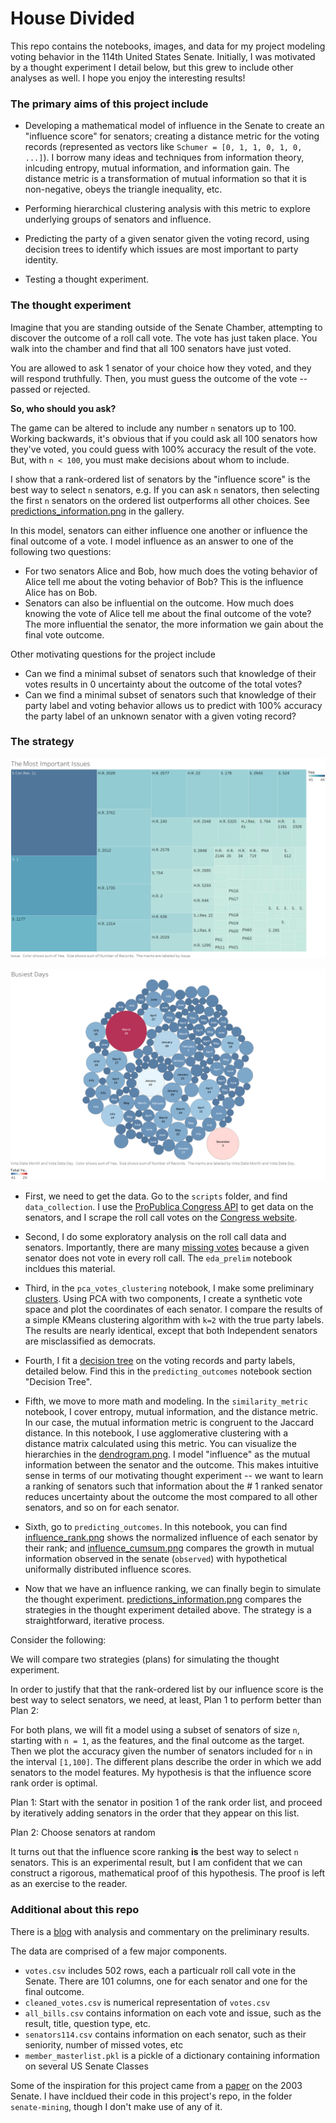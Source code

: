 # House Divided
This repo contains the notebooks, images, and data for my project modeling voting behavior in the 114th United States Senate. Initially, I was motivated by a thought experiment I detail below, but this grew to include other analyses as well. I hope you enjoy the interesting results! 


### The primary aims of this project include
- Developing a mathematical model of influence in the Senate to create an "influence score" for senators; creating a distance metric for the voting records (represented as vectors like `Schumer = [0, 1, 1, 0, 1, 0, ...]`). I borrow many ideas and techniques from information theory, inlcuding entropy, mutual information, and information gain. The distance metric is a transformation of mutual information so that it is non-negative, obeys the triangle inequality, etc. 

- Performing hierarchical clustering analysis with this metric to explore underlying groups of senators and influence. 
- Predicting the party of a given senator given the voting record, using decision trees to identify which issues are most important to party identity. 
- Testing a thought experiment. 


### The thought experiment

Imagine that you are standing outside of the Senate Chamber, attempting to discover the outcome of a roll call vote. The vote has just taken place. You walk into the chamber and find that all 100 senators have just voted. 

You are allowed to ask 1 senator of your choice how they voted, and they will respond truthfully. 
Then, you must guess the outcome of the vote -- passed or rejected. 

**So, who should you ask?**

The game can be altered to include any number `n` senators up to 100. Working backwards, it's obvious that if you could ask all 100 senators how they've voted, you could guess with 100% accuracy the result of the vote. But, with `n < 100`, you must make decisions about whom to include. 

I show that a rank-ordered list of senators by the "influence score" is the best way to select `n` senators, e.g. If you can ask `n` senators, then selecting the first `n` senators on the ordered list outperforms all other choices. See [predictions_information.png](https://github.com/HigginTown/HouseDivided/blob/master/gallery/influence_predictions/predictions_information_reverse.png) in the gallery. 


In this model, senators can either influence one another or influence the final outcome of a vote. I model influence as an answer to one of the following two questions:
 - For two senators Alice and Bob, how much does the voting behavior of Alice tell me about the voting behavior of Bob? This is the influence Alice has on Bob. 
 - Senators can also be influential on the outcome. How much does knowing the vote of Alice tell me about the final outcome of the vote? The more influential the senator, the more information we gain about the final vote outcome. 

Other motivating questions for the project include
 - Can we find a minimal subset of senators such that knowledge of their votes results in 0 uncertainty about the outcome of the total votes? 
 - Can we find a minimal subset of senators such that knowledge of their party label and voting behavior allows us to predict with 100% accuracy the party label of an unknown senator with a given voting record? 



### The strategy

![the_issues](https://github.com/HigginTown/HouseDivided/blob/master/gallery/roll_call_bills/bills_mapped.png)

![popular days](https://github.com/HigginTown/HouseDivided/blob/master/gallery/roll_call_bills/popular_days.png)

 - First, we need to get the data. Go to the `scripts` folder, and find `data_collection`. I use the [ProPublica Congress API](https://propublica.github.io/congress-api-docs/#congress-api-documentation) to get data on the senators, and I scrape the roll call votes on the [Congress website](https://www.congress.gov/roll-call-votes). 

 - Second, I do some exploratory analysis on the roll call data and senators. Importantly, there are many [missing votes](http://www.adammassachi.com/missing-votes/) because a given senator does not vote in every roll call. The `eda_prelim` notebook incldues this material. 

 - Third, in the `pca_votes_clustering` notebook, I make some preliminary [clusters](http://www.adammassachi.com/clusters/). Using PCA with two components, I create a synthetic vote space and plot the coordinates of each senator. I compare the results of a simple KMeans clustering algorithm with `k=2` with the true party labels. The results are nearly identical, except that both Independent senators are misclassified as democrats. 

 - Fourth, I fit a [decision tree](https://github.com/HigginTown/HouseDivided/blob/master/gallery/cluster_correlation/dtc.png) on the voting records and party labels, detailed below. Find this in the `predicting_outcomes` notebook section "Decision Tree". 

 - Fifth, we move to more math and modeling. In the `similarity_metric` notebook, I cover entropy, mutual information, and the distance metric. In our case, the mutual information metric is congruent to the Jaccard distance. In this notebook, I use agglomerative clustering with a distance matrix calculated using this metric. You can visualize the hierarchies in the [dendrogram.png](https://github.com/HigginTown/HouseDivided/blob/master/gallery/cluster_correlation/dendrogram.png). I model "influence" as the mutual information between the senator and the outcome. This makes intuitive sense in terms of our motivating thought experiment -- we want to learn a ranking of senators such that information about the \# 1 ranked senator reduces uncertainty about the outcome the most compared to all other senators, and so on for each senator. 

  - Sixth, go to `predicting_outcomes`. In this notebook, you can find [influence_rank.png](https://github.com/HigginTown/HouseDivided/blob/master/gallery/influence_predictions/influence_rank.png) shows the normalized influence of each senator by their rank; and [influence_cumsum.png](https://github.com/HigginTown/HouseDivided/blob/master/gallery/influence_predictions/influence_cumsum.png) compares the growth in mutual information observed in the senate (`observed`) with hypothetical uniformally distributed influence scores. 

  - Now that we have an influence ranking, we can finally begin to simulate the thought experiment. [predictions_information.png](https://github.com/HigginTown/HouseDivided/blob/master/gallery/influence_predictions/predictions_information.png) compares the strategies in the thought experiment detailed above. The strategy is a straightforward, iterative process. 

  Consider the following: 

  We will compare two strategies (plans) for simulating the thought experiment. 

  In order to justify that that the rank-ordered list by our influence score is the best way to select senators, we need, at least, Plan 1 to perform better than Plan 2:

  For both plans, we will fit a model using a subset of senators of size `n`, starting with `n = 1`, as the features, and the final outcome as the target. Then we plot the accuracy given the number of senators included for `n` in the interval `[1,100]`. The different plans describe the order in which we add senators to the model features. My hypothesis is that the influence score rank order is optimal. 

  Plan 1: Start with the senator in position 1 of the rank order list, and proceed by iteratively adding senators in the order that they appear on this list. 

  Plan 2: Choose senators at random

  It turns out that the influence score ranking **is** the best way to select `n` senators. This is an experimental result, but I am confident that we can construct a rigorous, mathematical proof of this hypothesis. The proof is left as an exercise to the reader. 


 ### Additional about this repo

There is a [blog](http://www.adammassachi.com/senate-114/) with analysis and commentary on the preliminary results. 

The data are comprised of a few major components. 
 - `votes.csv` includes 502 rows, each a particualr roll call vote in the Senate. There are 101 columns, one for each senator and one for the final outcome. 
 - `cleaned_votes.csv` is numerical representation of `votes.csv`
 - `all_bills.csv` contains information on each vote and issue, such as the result, title, question type, etc. 
 - `senators114.csv` contains information on each senator, such as their seniority, number of missed votes, etc
 - `member_masterlist.pkl` is a pickle of a dictionary containing information on several US Senate Classes




Some of the inspiration for this project came from a [paper](http://www.stat.columbia.edu/~jakulin/Politics/) on the 2003 Senate. I have incldued their code in this project's repo, in the folder `senate-mining`, though I don't make use of any of it. 

